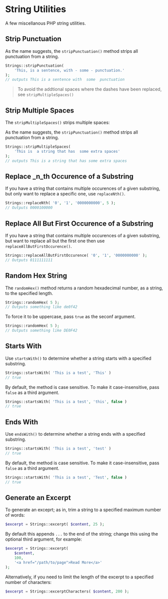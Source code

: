 # String Utilities

A few miscellanous PHP string utilities.


## Strip Punctuation

As the name suggests, the `stripPunctuation()` method strips all punctuation from a string.

```php
Strings::stripPunctuation( 
	'This, is a sentence, with - some - punctuation.' 
);
// outputs This is a sentence with  some  punctuation
```

> To avoid the addtional spaces where the dashes have been replaced, see `stripMultipleSpaces()`

## Strip Multiple Spaces

The `stripMultipleSpaces()` strips multiple spaces:

As the name suggests, the `stripPunctuation()` method strips all punctuation from a string.

```php
Strings::stripMultipleSpaces(
	'This is  a string that has  some extra spaces'
);
// outputs This is a string that has some extra spaces
```

## Replace _n_th Occurence of a Substring

If you have a string that contains multiple occurences of a given substring, but only want to replace a specific one, use `replaceNth()`.

```php
Strings::replaceNth( '0', '1', '0000000000', 5 );
// Outputs 0000100000
```

## Replace All But First Occurence of a Substring

If you have a string that contains multiple occurences of a given substring, but want to replace all but the first one then use `replaceAllButFirstOccurence()`.

```php
Strings::replaceAllButFirstOccurence( '0', '1', '0000000000' );
// Outputs 0111111111
```

## Random Hex String

The `randomHex()` method returns a random hexadecimal number, as a string, to the specified length.

```php
Strings::randomHex( 5 );
// Outputs something like de0f42
```

To force it to be uppercase, pass `true` as the seconf argument.

```php
Strings::randomHex( 5 );
// Outputs something like DE0F42
```

## Starts With

Use `startsWith()` to determine whether a string starts with a specified substring.

```php
Strings::startsWith( 'This is a test', 'This' )
// true
```

By default, the method is case sensitive. To make it case-insensitive, pass `false` as a third argument.

```php
Strings::startsWith( 'This is a test', 'this', false )
// true
```

## Ends With

Use `endsWith()` to determine whether a string ends with a specified substring.

```php
Strings::startsWith( 'This is a test', 'test' )
// true
```

By default, the method is case sensitive. To make it case-insensitive, pass `false` as a third argument.

```php
Strings::startsWith( 'This is a test', 'Test', false )
// true
```

## Generate an Excerpt

To generate an exceprt; as in, trim a string to a specified maximum number of words:

```php
$excerpt = Strings::excerpt( $content, 25 );
```

By default this appends `...` to the end of the string; change this using the optional third argument, for example:

```php
$excerpt = Strings::excerpt( 
	$content, 
	100,
	'<a href="/path/to/page">Read More</a>'
);
```

Alternatively, if you need to limit the length of the excerpt to a specified number of characters:

```php
$excerpt = Strings::excerptCharacters( $content, 200 );
```
